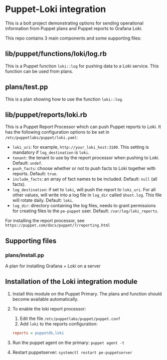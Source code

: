 # Puppet-Loki integration

This is a bolt project demonstrating options for sending operational information
from Puppet plans and Puppet reports to Grafana Loki.

This repo contains 3 main components and some supporting files:

## lib/puppet/functions/loki/log.rb

This is a Puppet function `loki::log` for pushing data to a Loki service.
This function can be used from plans.

## plans/test.pp

This is a plan showing how to use the function `loki::log`.

## lib/puppet/reports/loki.rb

This is a Puppet Report Processor which can push Puppet reports to Loki.
It has the following configuration options to be set in `/etc/puppetlabs/puppet/loki.yaml`:

* `loki_uri`: for example, `http://your_loki_host:3100`. This setting is mandatory if `log_destination` is `loki`.
* `tenant`: the tenant to use by the report processor when pushing to Loki. Default: `undef`.
* `push_facts`: choose whether or not to push facts to Loki together with reports. Default: `true`.
* `include_facts`: an array of fact names to be included. Default: `null` (all facts).
* `log_destination`: if set to `loki`, will push the report to `loki_uri`. For all other values, will write into a log file in `log_dir` called `$host.log`. This file will rotate daily. Default: `loki`.
* `log_dir`: directory containing the log files, needs to grant permissions for creating files to the `pe-puppet` user. Default: `/var/log/loki_reports`.

For installing the report processor, see `https://puppet.com/docs/puppet/7/reporting.html`

## Supporting files

### plans/install.pp

A plan for installing Grafana + Loki on a server

## Installation of the Loki integration module

1. Install this module on the Puppet Primary. The plans and function should become available automatically.
1. To enable the loki report processor:
   1. Edit the file `/etc/puppetlabs/puppet/puppet.conf`
   1. Add `loki` to the reports configuration:

    ```ini
    reports = puppetdb,loki
    ```

1. Run the puppet agent on the primary: `puppet agent -t`
1. Restart puppetserver: `systemctl restart pe-puppetserver`
